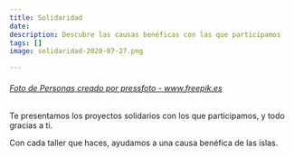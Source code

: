 ```yaml
---
title: Solidaridad
date: 
description: Descubre las causas benéficas con las que participamos
tags: []
image: solidaridad-2020-07-27.png

---
```

###### <a href='[https://www.freepik.es/fotos/personas](https://www.freepik.es/fotos/personas "https://www.freepik.es/fotos/personas")'>Foto de Personas creado por pressfoto - www.freepik.es</a>

Te presentamos los proyectos solidarios con los que participamos, y todo gracias a ti.

Con cada taller que haces, ayudamos a una causa benéfica de las islas.